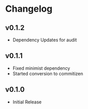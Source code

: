 # Changelog

## v0.1.2

- Dependency Updates for audit

## v0.1.1

- Fixed minimist dependency
- Started conversion to commitizen

## v0.1.0

- Initial Release
